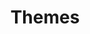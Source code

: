 ---
title: Themes
sections:
  - section_id: themes_swift
    type: themes_swift
    background: F7F7F1
    title: All Themes
    has_tab: true
    tab_title: "Themes:"
    tab_background: 1D242C
    tab_items: 
        - title: ALL THEMES
        - title: BUSINESS
        - title: LEARNING
        - title: PRODUCT
        - title: PORTFOLIO
        - title: PERSONAL
        - title: EVENT
        - title: BLOG
        - title: CUSTOM
    grid_items:
        - image: images/themes_1.svg
          image_alt: themes logo
          image_align: center
        - image: images/themes_1.svg
          image_alt: themes logo
          image_align: center
        - image: images/themes_1.svg
          image_alt: themes logo
          image_align: center
        - image: images/themes_1.svg
          image_alt: themes logo
          image_align: center
        - image: images/themes_1.svg
          image_alt: themes logo
          image_align: center
        - image: images/themes_1.svg
          image_alt: themes logo
          image_align: center
        - image: images/themes_1.svg
          image_alt: themes logo
          image_align: center
        - image: images/themes_1.svg
          image_alt: themes logo
          image_align: center
        - image: images/themes_1.svg
          image_alt: themes logo
          image_align: center   
template: landing
---